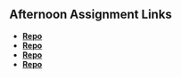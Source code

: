 ## Afternoon Assignment Links

* **[Repo](https://github.com/LauraAlspaugh/<ASSIGNMENT_REPO>)**
* **[Repo](https://github.com/LauraAlspaugh/<ASSIGNMENT_REPO>)**
* **[Repo](https://github.com/LauraAlspaugh/<ASSIGNMENT_REPO>)**
* **[Repo](https://github.com/LauraAlspaugh/<ASSIGNMENT_REPO>)**
